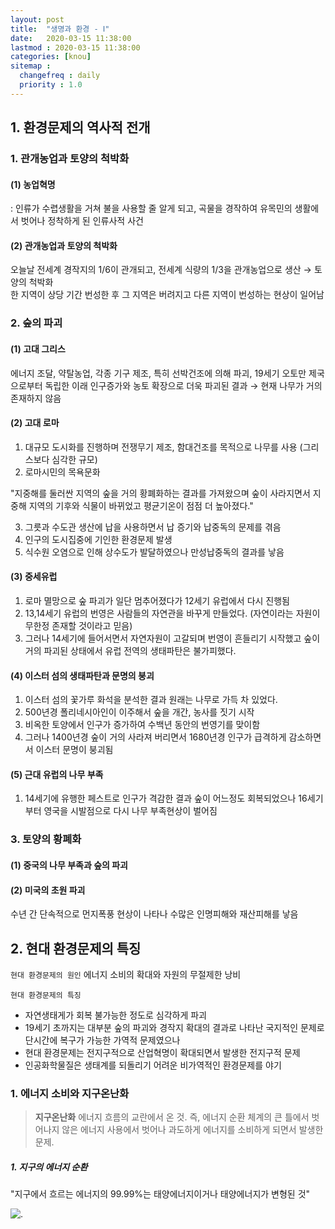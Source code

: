 ```yaml
---
layout: post
title:  "생명과 환경 - Ⅰ"
date:   2020-03-15 11:38:00 
lastmod : 2020-03-15 11:38:00
categories: [knou]
sitemap :
  changefreq : daily
  priority : 1.0
---
```


## 1. 환경문제의 역사적 전개


### 1. 관개농업과 토양의 척박화
#### (1) 농업혁명
: 인류가 수렵생활을 거쳐 불을 사용할 줄 알게 되고, 곡물을 경작하여 유목민의 생활에서 벗어나 정착하게 된 인류사적 사건
<br>
#### (2) 관개농업과 토양의 척박화
오늘날 전세계 경작지의 1/6이 관개되고, 전세계 식량의 1/3을 관개농업으로 생산 → 토양의 척박화
<br>
한 지역이 상당 기간 번성한 후 그 지역은 버려지고 다른 지역이 번성하는 현상이 일어남



### 2. 숲의 파괴
#### (1) 고대 그리스
에너지 조달, 약탈농업, 각종 기구 제조, 특히 선박건조에 의해 파괴,
19세기 오토만 제국으로부터 독립한 이래 인구증가와 농토 확장으로 더욱 파괴된 결과 → 현재 나무가 거의 존재하지 않음
<br>
#### (2) 고대 로마
1. 대규모 도시화를 진행하며 전쟁무기 제조, 함대건조를 목적으로 나무를 사용 (그리스보다 심각한 규모)
2. 로마시민의 목욕문화

"지중해를 둘러싼 지역의 숲을 거의 황폐화하는 결과를 가져왔으며
숲이 사라지면서 지중해 지역의 기후와 식물이 바뀌었고 평균기온이 점점 더 높아졌다."

3. 그릇과 수도관 생산에 납을 사용하면서 납 증기와 납중독의 문제를 겪음
4. 인구의 도시집중에 기인한 환경문제 발생
5. 식수원 오염으로 인해 상수도가 발달하였으나 만성납중독의 결과를 낳음

#### (3) 중세유럽
1. 로마 멸망으로 숲 파괴가 일단 멈추어졌다가 12세기 유럽에서 다시 진행됨
2. 13,14세기 유럽의 번영은 사람들의 자연관을 바꾸게 만들었다. (자연이라는 자원이 무한정 존재할 것이라고 믿음)
3. 그러나 14세기에 들어서면서 자연자원이 고갈되며 번영이 흔들리기 시작했고 숲이 거의 파괴된 상태에서 유럽 전역의 생태파탄은 불가피했다.

#### (4) 이스터 섬의 생태파탄과 문명의 붕괴
1. 이스터 섬의 꽃가루 화석을 분석한 결과 원래는 나무로 가득 차 있었다.
2. 500년경 폴리네시아인이 이주해서 숲을 개간, 농사를 짓기 시작
3. 비옥한 토양에서 인구가 증가하여 수백년 동안의 번영기를 맞이함
4. 그러나 1400년경 숲이 거의 사라져 버리면서 1680년경 인구가 급격하게 감소하면서 이스터 문명이 붕괴됨

#### (5) 근대 유럽의 나무 부족
1. 14세기에 유행한 페스트로 인구가 격감한 결과 숲이 어느정도 회복되었으나 16세기부터 영국을 시발점으로 다시 나무 부족현상이 벌어짐

### 3. 토양의 황폐화
#### (1) 중국의 나무 부족과 숲의 파괴
#### (2) 미국의 초원 파괴
수년 간 단속적으로 먼지폭풍 현상이 나타나 수많은 인명피해와 재산피해를 낳음

<div class="divider"></div>

## 2. 현대 환경문제의 특징

`현대 환경문제의 원인`
에너지 소비의 확대와 자원의 무절제한 낭비

`현대 환경문제의 특징`
+ 자연생태게가 회복 불가능한 정도로 심각하게 파괴
+ 19세기 초까지는 대부분 숲의 파괴와 경작지 확대의 결과로 나타난 국지적인 문제로 단시간에 복구가 가능한 가역적 문제였으나
+ 현대 환경문제는 전지구적으로 산업혁명이 확대되면서 발생한 전지구적 문제
+ 인공화학물질은 생태계를 되돌리기 어려운 비가역적인 환경문제를 야기

### 1. 에너지 소비와 지구온난화

> **지구온난화**
에너지 흐름의 교란에서 온 것.
즉, 에너지 순환 체계의 큰 틀에서 벗어나지 않은 에너지 사용에서 벗어나 과도하게 에너지를 소비하게 되면서 발생한 문제.
##### 1. 지구의 에너지 순환
"지구에서 흐르는 에너지의 99.99%는 태양에너지이거나 태양에너지가 변형된 것"






![.](https://www.tate.org.uk/art/images/work/P/P11/P11518_9.jpg)


